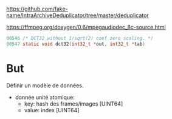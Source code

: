 https://github.com/fake-name/IntraArchiveDeduplicator/tree/master/deduplicator

https://ffmpeg.org/doxygen/0.6/mpegaudiodec_8c-source.html
```c
00546 /* DCT32 without 1/sqrt(2) coef zero scaling. */
00547 static void dct32(int32_t *out, int32_t *tab)
```

# But
Définir un modèle de données.
- donnée unité atomique:     
    - key: hash des frames/images    [UINT64]
    - value: index [UINT64]